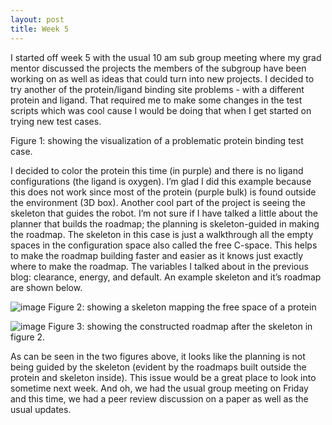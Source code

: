 ```yaml
---
layout: post
title: Week 5
---
```


I started off week 5 with the usual 10 am sub group meeting where my grad mentor discussed the projects the members of the subgroup have been working on as well as ideas that could turn into new projects. I decided to try another of the protein/ligand binding site problems - with a different protein and ligand. That required me to make some changes in the test scripts which was cool cause I would be doing that when I get started on trying new test cases.

Figure 1: showing the visualization of a problematic protein binding test case.

I decided to color the protein this time (in purple) and there is no ligand configurations (the ligand is oxygen). I’m glad I did this example because this does not work since most of the protein (purple bulk) is found outside the environment (3D box).
Another cool part of the project is seeing the skeleton that guides the robot. I’m not sure if I have talked a little about the planner that builds the roadmap; the planning is skeleton-guided in making the roadmap. The skeleton in this case is just a walkthrough all the empty spaces in the configuration space also called the free C-space. This helps to make the roadmap building faster and easier as it knows just exactly where to make the roadmap. The variables I talked about in the previous blog: clearance, energy, and default. An example skeleton and it’s roadmap are shown below.

![image](https://user-images.githubusercontent.com/66149407/123833979-8a4a8680-d8cc-11eb-8d40-c1ee02f76bfb.png)
Figure 2: showing a skeleton mapping the free space of a protein

![image](https://user-images.githubusercontent.com/66149407/123834074-a3ebce00-d8cc-11eb-9e25-4f4c499a8dbb.png)
Figure 3: showing the constructed roadmap after the skeleton in figure 2.

As can be seen in the two figures above, it looks like the planning is not being guided by the skeleton (evident by the roadmaps built outside the protein and skeleton inside). This issue would be a great place to look into sometime next week. And oh, we had the usual group meeting on Friday and this time, we had a peer review discussion on a paper as well as the usual updates.

